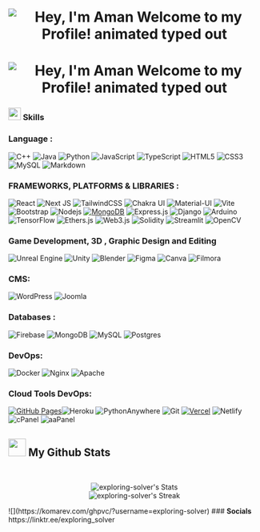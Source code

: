 <h1 align="center"> <img src="https://readme-typing-svg.demolab.com?font=Operator+Mono&size=37&duration=2800&pause=4000&color=FAFAFA&center=true&vCenter=true&width=940&height=50&lines=Hey%2C+I'm+Aman" align="middle" alt="Hey, I'm Aman Welcome to my Profile! animated typed out"> </h1>

<h1 align="center"> <img src="https://readme-typing-svg.demolab.com?font=Operator+Mono&size=37&duration=4800&pause=2000&color=FAFAFA&center=true&vCenter=true&width=940&height=50&lines=Welcome+to+my+Github+Profile!" align="middle" alt="Hey, I'm Aman Welcome to my Profile! animated typed out"> </h1>



### <img src="https://media2.giphy.com/media/QssGEmpkyEOhBCb7e1/giphy.gif?cid=ecf05e47a0n3gi1bfqntqmob8g9aid1oyj2wr3ds3mg700bl&rid=giphy.gif" width ="25"> <b> Skills </b>

### Language :
![C++](https://img.shields.io/badge/-C++-00599C?style=flat-square&logo=c)
![Java](https://img.shields.io/badge/-java-E34A86?style=flat-square&logo=openjdk)
![Python](https://img.shields.io/badge/-Python-black?style=flat-square&logo=Python)
![JavaScript](https://img.shields.io/badge/-JavaScript-black?style=flat-square&logo=javascript)
![TypeScript](https://img.shields.io/badge/typescript-%23007ACC.svg?style=flat&logo=typescript&logoColor=white)
![HTML5](https://img.shields.io/badge/-HTML5-E34F26?style=flat-square&logo=html5&logoColor=white)
![CSS3](https://img.shields.io/badge/-CSS3-1572B6?style=flat-square&logo=css3)
![MySQL](https://img.shields.io/badge/-MySQL-black?style=flat-square&logo=mysql)
 ![Markdown](https://img.shields.io/badge/markdown-%23000000.svg?style=flat&logo=markdown&logoColor=white)


### FRAMEWORKS, PLATFORMS & LIBRARIES :

![React](https://img.shields.io/badge/-React-black?style=flat-square&logo=react)
![Next JS](https://img.shields.io/badge/Next-black?style=flat&logo=next.js&logoColor=white)
![TailwindCSS](https://img.shields.io/badge/tailwindcss-%2338B2AC.svg?style=flat&logo=tailwind-css&logoColor=white)
![Chakra UI](https://img.shields.io/badge/Chakra_UI-%23319799.svg?style=flat&logo=chakra-ui&logoColor=white)
![Material-UI](https://img.shields.io/badge/Material--UI-%230081CB.svg?style=flat&logo=material-ui&logoColor=white)
![Vite](https://img.shields.io/badge/vite-%23646CFF.svg?style=flat&logo=vite&logoColor=white)
![Bootstrap](https://img.shields.io/badge/-Bootstrap-563D7C?style=flat-square&logo=bootstrap)
![Nodejs](https://img.shields.io/badge/-Nodejs-black?style=flat-square&logo=Node.js)
<a href="#"><img alt="MongoDB" src ="https://img.shields.io/badge/MongoDB-%234ea94b.svg?logo=mongodb&logoColor=white"></a>
![Express.js](https://img.shields.io/badge/express.js-%23404d59.svg?style=flat&logo=express&logoColor=%2361DAFB)
![Django](https://img.shields.io/badge/Django-%23092E20.svg?style=flat&logo=django&logoColor=white)
![Arduino](https://img.shields.io/badge/Arduino-%2300979D.svg?style=flat&logo=arduino&logoColor=white)
![TensorFlow](https://img.shields.io/badge/TensorFlow-%23FF6F00.svg?style=flat&logo=tensorflow&logoColor=white)
![Ethers.js](https://img.shields.io/badge/Ethers.js-%231C1E24.svg?style=flat&logo=ethereum&logoColor=white)
![Web3.js](https://img.shields.io/badge/Web3.js-%236E76FF.svg?style=flat&logo=ethereum&logoColor=white)
![Solidity](https://img.shields.io/badge/Solidity-%23339933.svg?style=flat&logo=solidity&logoColor=white)
![Streamlit](https://img.shields.io/badge/Streamlit-%235F4687.svg?style=flat&logo=streamlit&logoColor=white)
![OpenCV](https://img.shields.io/badge/OpenCV-%23FFD43B.svg?style=flat&logo=opencv&logoColor=white)

### Game Development, 3D , Graphic Design and Editing

![Unreal Engine](https://img.shields.io/badge/Unreal_Engine-%23313131.svg?style=flat&logo=unreal-engine&logoColor=white)
![Unity](https://img.shields.io/badge/Unity-%23000000.svg?style=flat&logo=unity&logoColor=white)
![Blender](https://img.shields.io/badge/Blender-%23F5792A.svg?style=flat&logo=blender&logoColor=white)
![Figma](https://img.shields.io/badge/Figma-%23F24E1E.svg?style=flat&logo=figma&logoColor=white)
![Canva](https://img.shields.io/badge/Canva-%2300C4CC.svg?style=flat&logo=canva&logoColor=white)
![Filmora](https://img.shields.io/badge/Filmora-%23000000.svg?style=flat&logo=wondersharefilmora&logoColor=white)

### CMS:
![WordPress](https://img.shields.io/badge/WordPress-%23117AC9.svg?style=flat&logo=wordpress&logoColor=white)
![Joomla](https://img.shields.io/badge/Joomla-%23066CC2.svg?style=flat&logo=joomla&logoColor=white)

### Databases :

![Firebase](https://img.shields.io/badge/Firebase-039BE5?style=flat&logo=Firebase&logoColor=white) ![MongoDB](https://img.shields.io/badge/MongoDB-%234ea94b.svg?style=flat&logo=mongodb&logoColor=white) ![MySQL](https://img.shields.io/badge/mysql-%2300000f.svg?style=flat&logo=mysql&logoColor=white) ![Postgres](https://img.shields.io/badge/postgres-%23316192.svg?style=flat&logo=postgresql&logoColor=white)


### DevOps:
![Docker](https://img.shields.io/badge/docker-%230db7ed.svg?style=flat&logo=docker&logoColor=white)
![Nginx](https://img.shields.io/badge/Nginx-%23269539.svg?style=flat&logo=nginx&logoColor=white)
![Apache](https://img.shields.io/badge/Apache-%23D22128.svg?style=flat&logo=apache&logoColor=white)

### Cloud Tools DevOps:

<a href="#"><img alt="GitHub Pages" src="https://img.shields.io/badge/GitHub%20Pages-%23327FC7.svg?logo=github&logoColor=white"></a>![Heroku](https://img.shields.io/badge/Heroku-%23430098.svg?style=flat&logo=heroku&logoColor=white)
![PythonAnywhere](https://img.shields.io/badge/PythonAnywhere-%230C7BAA.svg?style=flat&logo=pythonanywhere&logoColor=white)
![Git](https://img.shields.io/badge/-Git-black?style=flat-square&logo=git)
<a href="#"><img alt="Vercel" src="https://img.shields.io/badge/Vercel%20-%23000000.svg?logo=vercel&logoColor=white"></a>
![Netlify](https://img.shields.io/badge/netlify-%23000000.svg?style=flat&logo=netlify&logoColor=#00C7B7)
![cPanel](https://img.shields.io/badge/cPanel-%23FF6C2C.svg?style=flat&logo=cpanel&logoColor=white)
![aaPanel](https://img.shields.io/badge/aaPanel-%231E90FF.svg?style=flat&logo=aaPanel&logoColor=white)


## <img src="https://media.giphy.com/media/iY8CRBdQXODJSCERIr/giphy.gif" width="35"><b> My Github Stats </b>
<br>
<div align="center">

![exploring-solver's Stats](https://github-readme-stats.vercel.app/api?username=exploring-solver&theme=vue-dark&show_icons=true&hide_border=true&count_private=true) <br>
![exploring-solver's Streak](https://github-readme-streak-stats.herokuapp.com/?user=exploring-solver&theme=vue-dark&hide_border=true)

</div>
![](https://komarev.com/ghpvc/?username=exploring-solver)
### <b> Socials </b>
https://linktr.ee/exploring_solver
